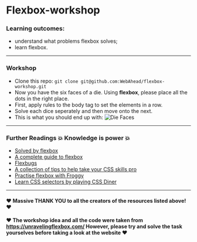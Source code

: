# Flexbox-workshop

### Learning outcomes:

- understand what problems flexbox solves;
- learn flexbox.

---

### Workshop

- Clone this repo: `git clone git@github.com:WebAhead/flexbox-workshop.git`
- Now you have the six faces of a die. Using **flexbox**, please place all the dots in the right place.
- First, apply rules to the body tag to set the elements in a row.
- Solve each dice seperately and then move onto the next.
- This is what you should end up with: ![Die Faces](faces.PNG)

---

### Further Readings :boom: Knowledge is power :boom:

- [Solved by flexbox ](https://philipwalton.github.io/solved-by-flexbox/)
- [A complete guide to flexbox](https://css-tricks.com/snippets/css/a-guide-to-flexbox/)
- [Flexbugs](https://github.com/philipwalton/flexbugs)
- [A collection of tips to help take your CSS skills pro](https://github.com/AllThingsSmitty/css-protips)
- [Practise flexbox with Froggy](http://flexboxfroggy.com/)
- [Learn CSS selectors by playing CSS Diner](https://flukeout.github.io/)

---

#### :heart: Massive THANK YOU to all the creators of the resources listed above! :heart:

#### :heart: The workshop idea and all the code were taken from https://unravelingflexbox.com/ However, please try and solve the task yourselves before taking a look at the website :heart:
